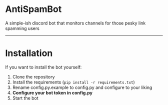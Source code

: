 # AntiSpamBot
A simple-ish discord bot that monitors channels for those pesky link spamming users

---

# Installation
If you want to install the bot yourself:
1) Clone the repository
2) Install the requirements (`pip install -r requirements.txt`)
3) Rename config.py.example to config.py and configure to your liking
4) **Configure your bot token in config.py**
5) Start the bot
